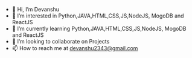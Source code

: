 - 👋 Hi, I’m Devanshu
- 👀 I’m interested in Python,JAVA,HTML,CSS,JS,NodeJS, MogoDB and ReactJS  
- 🌱 I’m currently learning Python,JAVA,HTML,CSS,JS,NodeJS, MogoDB and ReactJS  
- 💞️ I’m looking to collaborate on Projects
- 📫 How to reach me at devanshu2343@gmail.com

<!---
Devanshu2343/Devanshu2343 is a ✨ special ✨ repository because its `README.md` (this file) appears on your GitHub profile.
You can click the Preview link to take a look at your changes.
--->
